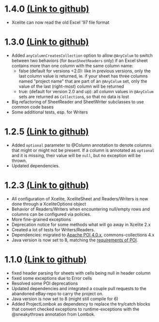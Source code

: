 1.4.0 [(Link to github)](https://github.com/iSnow/xcelite/releases/tag/v1.4.0)
=====================================
- Xcelite can now read the old Excel '97 file format

1.3.0 [(Link to github)](https://github.com/iSnow/xcelite/releases/tag/v1.3.0)
=====================================
- Added `anyColumnCreatesCollection` option to allow `@AnyColum` to switch between two behaviors (for
 `BeanSheetReaders` only) if an Excel sheet contains more than one column with the same column name:
  - false (default for versions <2.0): like in previous versions, only the last column value is returned, 
  ie. if your sheet has three columns named "project name" that are part of an `@AnyColum` set, only the value 
  of the last (right-most) column will be returned
  - true: (default for version 2.0 and up): all column values in `@AnyColum` sets are returned as `Collection`s, 
  so that no data is lost
- Big refactoring of SheetReader and SheetWriter subclasses to use common code bases
- Some additional tests, esp. for Writers

1.2.5 [(Link to github)](https://github.com/iSnow/xcelite/releases/tag/v1.2.5)
=====================================
- Added `optional` parameter to @Column annotation to denote columns that might or might not be present. If a 
column is annotated as `optional` and it is missing, their value will be `null`, but no exception will be thrown. 
- Updated dependencies.


1.2.3 [(Link to github)](https://github.com/iSnow/xcelite/releases/tag/v1.2.3)
=====================================
- All configuration of Xcelite, XceliteSheet and Readers/Writers is now done through a XceliteOptions object
- Behavior of Readers/Writers when encountering null/empty rows and columns can be configured via policies.
- More fine-grained exceptions
- Deprecation notice for some methods what will go away in Xcelite 2.x
- Created a lot of tests for Writers/Readers.
- Dependencies: migrated to [Apache POI 4.0.x](https://poi.apache.org/), commons-collections 4.x
- Java version is now set to 8, 
matching the [requirements of POI](http://www.apache.org/dist/poi/release/RELEASE-NOTES.txt).

1.1.0 [(Link to github)](https://github.com/iSnow/xcelite/releases/tag/v1.1.0)
=====================================
- fixed header parsing for sheets with cells being null in header column 
- fixed some exceptions due to Error cells
- Resolved some POI deprecations 
- Updated dependencies and integrated a couple pull requests to the abandoned eBay-repo to carry the project on.
- Java version is now set to 8 (might still compile for 6)
- Added ProjectLombok as dependency to replace the try/catch blocks that convert checked exceptions to 
runtime-exceptions with the @sneakythrows annotation from Lombok.

